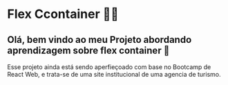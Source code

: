 # Flex Ccontainer :woman_cook:
## Olá, bem vindo ao meu Projeto abordando aprendizagem sobre flex container :wave:

Esse projeto ainda está sendo aperfieçoado com base no Bootcamp de React Web, e trata-se de uma site institucional de uma agencia de turismo. 
